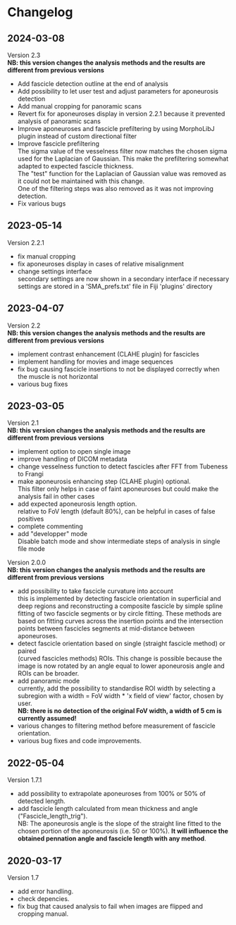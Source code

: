 # Changelog


## 2024-03-08

 Version 2.3  
 **NB: this version changes the analysis methods and the results are different from previous versions**  
- Add fascicle detection outline at the end of analysis  
- Add possibility to let user test and adjust parameters for aponeurosis detection  
- Add manual cropping for panoramic scans  
- Revert fix for aponeuroses display in version 2.2.1 because it prevented analysis of panoramic scans  
- Improve aponeuroses and fascicle prefiltering by using MorphoLibJ plugin instead of custom directional filter  
- Improve fascicle prefiltering  
The sigma value of the vesselness filter now matches the chosen sigma used for the Laplacian of Gaussian. This make the prefiltering somewhat adapted to expected fascicle thickness.  
The "test" function for the Laplacian of Gaussian value was removed as it could not be maintained with this change.  
One of the filtering steps was also removed as it was not improving detection.  
- Fix various bugs  
	
## 2023-05-14

 Version 2.2.1  
- fix manual cropping  
- fix aponeuroses display in cases of relative misalignment  
- change settings interface  
	secondary settings are now shown in a secondary interface if necessary  
	settings are stored in a 'SMA_prefs.txt' file in Fiji 'plugins' directory  

## 2023-04-07

 Version 2.2  
  **NB: this version changes the analysis methods and the results are different from previous versions**  
- implement contrast enhancement (CLAHE plugin) for fascicles  
- implement handling for movies and image sequences  
- fix bug causing fascicle insertions to not be displayed correctly when the muscle is not horizontal  
 - various bug fixes  

## 2023-03-05

 Version 2.1  
  **NB: this version changes the analysis methods and the results are different from previous versions**  
 - implement option to open single image  
 - improve handling of DICOM metadata  
 - change vesselness function to detect fascicles after FFT from Tubeness to Frangi  
 - make aponeurosis enhancing step (CLAHE plugin) optional.   
 	This filter only helps in case of faint aponeuroses but could make the analysis fail in other cases  
 - add expected aponeurosis length option.  
 	relative to FoV length (default 80%), can be helpful in cases of false positives  
 - complete commenting  
 - add "developper" mode   
 	Disable batch mode and show intermediate steps of analysis in single file mode  
 
 Version 2.0.0  
 **NB: this version changes the analysis methods and the results are different from previous versions**  
 - add possibility to take fascicle curvature into account  
 	this is implemented by detecting fascicle orientation in superficial and deep regions and 
 	reconstructing a composite fascicle by simple spline fitting of two fascicle segments or 
 	by circle fitting. These methods are based on fitting curves across the insertion points and the intersection points between fascicles segments at 	   mid-distance between aponeuroses.  
 - detect fascicle orientation based on single (straight fascicle method) or paired  
 	(curved fascicles methods) ROIs. This change is possible because the image is now rotated 
 	by an angle equal to lower aponeurosis angle and ROIs can be broader.  
 - add panoramic mode  
 	currently, add the possibility to standardise ROI width by selecting a subregion with a 
 	width = FoV width * 'x field of view' factor, chosen by user.  
 	**NB: there is no detection of the original FoV width, a width of 5 cm is currently assumed!**  
 - various changes to filtering method before measurement of fascicle orientation.  
 - various bug fixes and code improvements.  

## 2022-05-04

Version 1.7.1  
- add possibility to extrapolate aponeuroses from 100% or 50% of detected length.  
- add fascicle length calculated from mean thickness and angle ("Fascicle_length_trig").   
	NB: The aponeurosis angle is the slope of the straight line fitted to the chosen portion of the aponeurosis (i.e. 50 or 100%). **It will influence 	   the obtained pennation angle and fascicle length with any method**.

## 2020-03-17

Version 1.7  
- add error handling.  
- check depencies.  
- fix bug that caused analysis to fail when images are flipped and cropping manual.  
